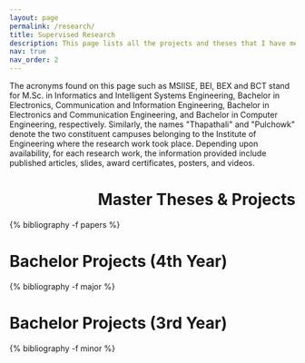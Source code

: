 ```yaml
---
layout: page
permalink: /research/
title: Supervised Research
description: This page lists all the projects and theses that I have mentored during my professional academic career.
nav: true
nav_order: 2
---
```

The acronyms found on this page such as MSIISE, BEI, BEX and BCT stand for M.Sc. in Informatics and Intelligent Systems Engineering, Bachelor in Electronics, Communication and Information Engineering, Bachelor in Electronics and Communication Engineering, and Bachelor in Computer Engineering, respectively. Similarly, the names "Thapathali" and "Pulchowk" denote the two constituent campuses belonging to the Institute of Engineering where the research work took place. Depending upon availability, for each research work, the information provided include published articles, slides, award certificates, posters, and videos.

<!-- _pages/publications.md -->
<div class="publications">

<h1 align="right">Master Theses &amp; Projects</h1>

{% bibliography -f papers %}

<h1>Bachelor Projects (4th Year)</h1>

{% bibliography -f major %}

<h1>Bachelor Projects (3rd Year)</h1>

{% bibliography -f minor %}

</div>

<body>
<script type='text/javascript' id='clustrmaps' src='//cdn.clustrmaps.com/map_v2.js?cl=ffffff&w=100&t=n&d=eDZlkcnMvbQqDEEMGee5mMY1dxUcAv7BmCQd8P_8LTc'></script>
</body>
